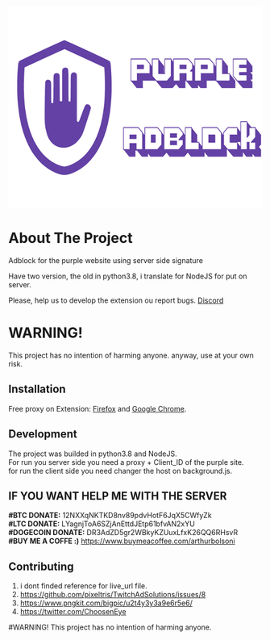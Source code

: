 
<p align="center">
    <img src="images/banner.png" alt="Logo" height="400">
</p>

# About The Project
Adblock for the purple website using server side signature

Have two version, the old in python3.8, i translate for NodeJS for put on server.

Please, help us to develop the extension ou report bugs. [Discord](https://discord.gg/WuV9ECeB)

# WARNING!
This project has no intention of harming anyone.
anyway, use at your own risk.


## Installation

Free proxy on Extension: [Firefox](https://addons.mozilla.org/pt-BR/firefox/addon/purpleadblock/) and [Google Chrome](https://chrome.google.com/webstore/detail/).

## Development
The project was builded in python3.8 and NodeJS. <br>
For run you server side you need a proxy + Client_ID of the purple site. <br>
for run the client side you need changer the host on background.js.

## IF YOU WANT HELP ME WITH THE SERVER

**#BTC DONATE:** 12NXXqNKTKD8nv89pdvHotF6JqX5CWfyZk <br>
**#LTC DONATE:** LYagnjToA6SZjAnEttdJEtp61bfvAN2xYU <br>
**#DOGECOIN DONATE:** DR3AdZD5gr2WBkyKZUuxLfxK26QQ6RHsvR <br>
**#BUY ME A COFFE :)** https://www.buymeacoffee.com/arthurbolsoni

## Contributing

1. i dont finded reference for live_url file.
2. https://github.com/pixeltris/TwitchAdSolutions/issues/8
3. https://www.pngkit.com/bigpic/u2t4y3y3a9e6r5e6/
4. https://twitter.com/ChoosenEye

#WARNING!
This project has no intention of harming anyone. 
